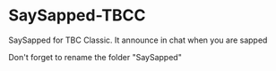 # SaySapped-TBCC
SaySapped for TBC Classic. It announce in chat when you are sapped

Don't forget to rename the folder "SaySapped"

